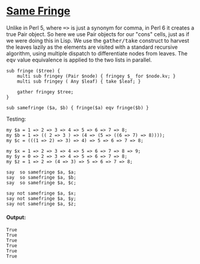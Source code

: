 [1]: http://rosettacode.org/wiki/Same_Fringe

# [Same Fringe][1]

Unlike in Perl 5, where <tt>=&gt;</tt> is just a synonym for comma, in Perl 6 it creates a true Pair object. So here we use Pair objects for our "cons" cells, just as if we were doing this in Lisp. We use the <tt>gather/take</tt> construct to harvest the leaves lazily as the elements are visited with a standard recursive algorithm, using multiple dispatch to differentiate nodes from leaves. The <tt>eqv</tt> value equivalence is applied to the two lists in parallel.

```perl6
sub fringe ($tree) {
    multi sub fringey (Pair $node) { fringey $_ for $node.kv; }
    multi sub fringey ( Any $leaf) { take $leaf; }
 
    gather fringey $tree;
}
 
sub samefringe ($a, $b) { fringe($a) eqv fringe($b) }
```


Testing:

```perl6
my $a = 1 => 2 => 3 => 4 => 5 => 6 => 7 => 8;
my $b = 1 => (( 2 => 3 ) => (4 => (5 => ((6 => 7) => 8))));
my $c = (((1 => 2) => 3) => 4) => 5 => 6 => 7 => 8;
 
my $x = 1 => 2 => 3 => 4 => 5 => 6 => 7 => 8 => 9;
my $y = 0 => 2 => 3 => 4 => 5 => 6 => 7 => 8;
my $z = 1 => 2 => (4 => 3) => 5 => 6 => 7 => 8;
 
say  so samefringe $a, $a;
say  so samefringe $a, $b;
say  so samefringe $a, $c;
 
say not samefringe $a, $x;
say not samefringe $a, $y;
say not samefringe $a, $z;
```

#### Output:
```
True
True
True
True
True
True
```